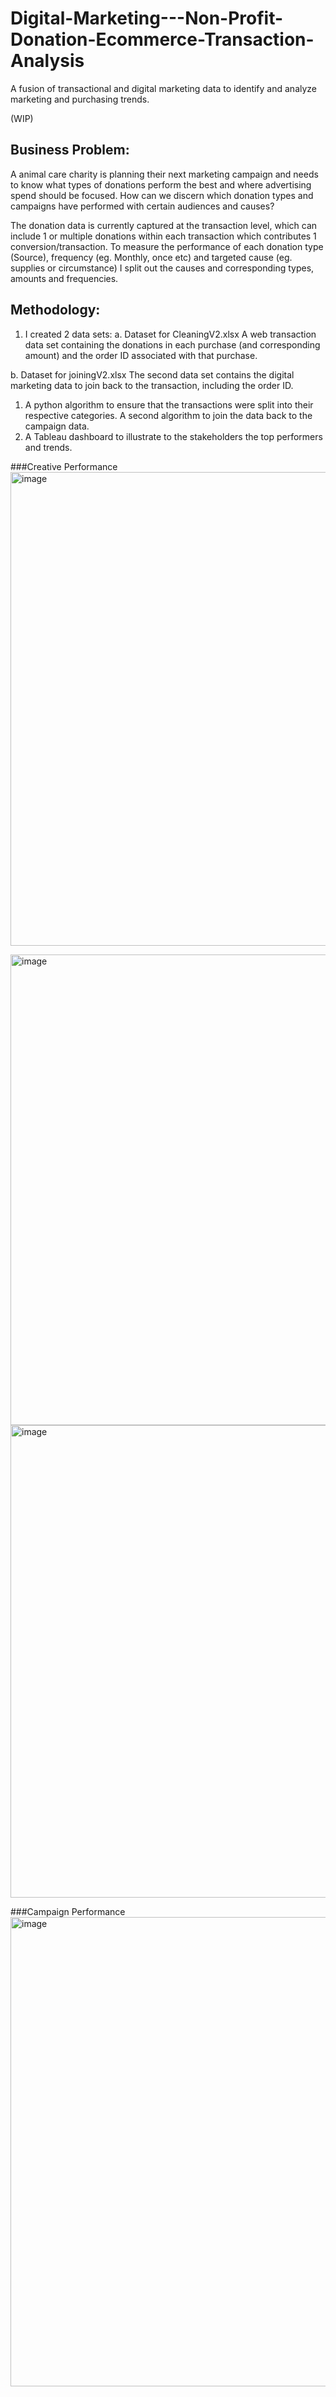 # Digital-Marketing---Non-Profit-Donation-Ecommerce-Transaction-Analysis
A fusion of transactional and digital marketing data to identify and analyze marketing and purchasing trends. 

(WIP)
## Business Problem: 
A animal care charity is planning their next marketing campaign and needs to know what types of donations perform the best and where advertising spend should be focused. How can we discern which donation types and campaigns have performed with certain audiences and causes?

The donation data is currently captured at the transaction level, which can include 1 or multiple donations within each transaction which contributes 1 conversion/transaction.  To measure the performance of each donation type (Source), frequency (eg. Monthly, once etc) and targeted cause (eg. supplies or circumstance) I split out the causes and corresponding types, amounts and frequencies.


## Methodology: 
1.	I created 2 data sets:
a.	Dataset for CleaningV2.xlsx
A web transaction data set containing the donations in each purchase (and corresponding amount) and the order ID associated with that purchase.

b.	Dataset for joiningV2.xlsx
The second data set contains the digital marketing data to join back to the transaction, including the order ID.

1.	A python algorithm to ensure that the transactions were split into their respective categories. A second algorithm to join the data back to the campaign data.
2.	A Tableau dashboard to illustrate to the stakeholders the top performers and trends.

###Creative Performance
<img width="1269" height="758" alt="image" src="https://github.com/user-attachments/assets/c7f72d96-2dd4-47bb-b9aa-cf11ac434a32" />

<img width="1274" height="753" alt="image" src="https://github.com/user-attachments/assets/b52944a7-8ac4-493f-bb40-3ec6eba1830f" />

<img width="1275" height="756" alt="image" src="https://github.com/user-attachments/assets/424c1395-86bb-43f2-9fc0-8452b9f389d7" />


###Campaign Performance
<img width="1269" height="751" alt="image" src="https://github.com/user-attachments/assets/4cf875b3-01c7-439b-a542-290faaf17bc0" />







